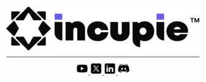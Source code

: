 <p align="center">
  <a href="https://incupie.com">
    <picture>
      <source media="(prefers-color-scheme: dark)" srcset="../assets/images/incupie_dark.svg">
      <img alt="incupie" src="../assets/images/incupie_light.svg">
    </picture>
  </a>
</p>
<hr>



<p align="center">
  <a href="https://www.youtube.com/@incupie">
    <picture>
      <source media="(prefers-color-scheme: dark)" srcset="../assets/icons/yt_dark.svg">
      <img alt="incupie" src="../assets/icons/yt_light.svg" height="32px">
    </picture>
  </a>
  <a href="https://x.com/incupie">
    <picture>
      <source media="(prefers-color-scheme: dark)" srcset="../assets/icons/x_dark.svg">
      <img alt="incupie" src="../assets/icons/x_light.svg" height="32px">
    </picture>
  </a>
  <a href="https://www.linkedin.com/company/incupie">
    <picture>
      <source media="(prefers-color-scheme: dark)" srcset="../assets/icons/linkedin_dark.svg">
      <img alt="incupie" src="../assets/icons/linkedin_light.svg" height="32px">
    </picture>
  </a>
   <a href="https://discord.gg/7WsMfhweUs">
    <picture>
      <source media="(prefers-color-scheme: dark)" srcset="../assets/icons/discord_dark.svg">
      <img alt="incupie" src="../assets/icons/discord_light.svg" height="32px">
    </picture>
  </a>
</p>